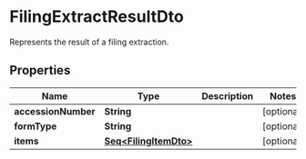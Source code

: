 

# FilingExtractResultDto

Represents the result of a filing extraction.

## Properties

Name | Type | Description | Notes
------------ | ------------- | ------------- | -------------
**accessionNumber** | **String** |  |  [optional]
**formType** | **String** |  |  [optional]
**items** | [**Seq&lt;FilingItemDto&gt;**](FilingItemDto.md) |  |  [optional]



